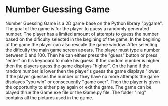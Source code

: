 # Number Guessing Game
Number Guessing Game is a 2D game base on the Python library "pygame". The goal of the game is for the player to guess a randomly generated number. The player has a limited amount of attempts to guess the number based on the dificulty selected in the begining of the game. In the begining of the game the player can also rescale the game window. After selecting the dificulty the main game screen apears. The player must type a number between 0 and 100. Then he can either press the "guess" button or press "enter" on his keyboard to make his guess. If the random number is higher then the players guess the game displays "higher". On the hand if the random number is lower then the player's guess the game displays "lower. If the player guesses the number or they have no more attempts the game displayes "you win" or consecuently "game over". Then the player is given the opportunity to either play again or exit the game. The game can be played thrue the Game.exe file or the Game.py file. The folder "img" contains all the pictures used in the game.
